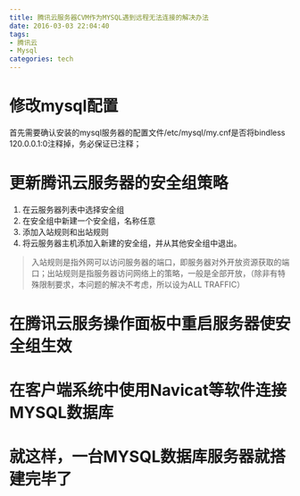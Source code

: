```yaml
---
title: 腾讯云服务器CVM作为MYSQL遇到远程无法连接的解决办法
date: 2016-03-03 22:04:40
tags: 
- 腾讯云
- Mysql
categories: tech
---
```

# 修改mysql配置
首先需要确认安装的mysql服务器的配置文件/etc/mysql/my.cnf是否将bindless 120.0.0.1:0注释掉，务必保证已注释；

# 更新腾讯云服务器的安全组策略
1. 在云服务器列表中选择安全组
2. 在安全组中新建一个安全组，名称任意
3. 添加入站规则和出站规则
4. 将云服务器主机添加入新建的安全组，并从其他安全组中退出。

> 入站规则是指外网可以访问服务器的端口，即服务器对外开放资源获取的端口；出站规则是指服务器访问网络上的策略，一般是全部开放，（除非有特殊限制要求，本问题的解决不考虑，所以设为ALL TRAFFIC）

# 在腾讯云服务操作面板中重启服务器使安全组生效
# 在客户端系统中使用Navicat等软件连接MYSQL数据库
# 就这样，一台MYSQL数据库服务器就搭建完毕了